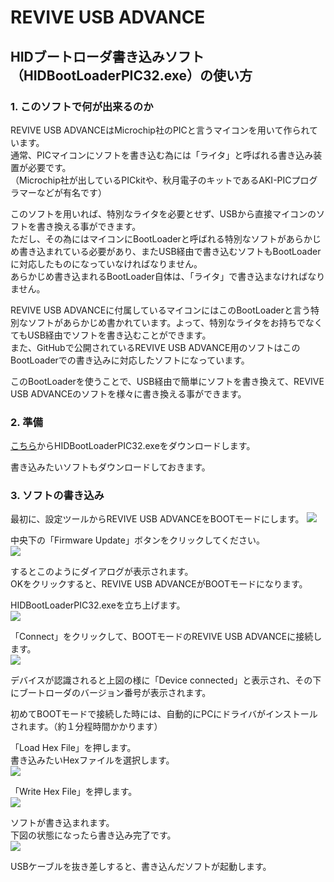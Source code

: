 # REVIVE USB ADVANCE

## HIDブートローダ書き込みソフト（HIDBootLoaderPIC32.exe）の使い方

### 1. このソフトで何が出来るのか

REVIVE USB ADVANCEはMicrochip社のPICと言うマイコンを用いて作られています。  
通常、PICマイコンにソフトを書き込む為には「ライタ」と呼ばれる書き込み装置が必要です。  
（Microchip社が出しているPICkitや、秋月電子のキットであるAKI-PICプログラマーなどが有名です）  

このソフトを用いれば、特別なライタを必要とせず、USBから直接マイコンのソフトを書き換える事ができます。  
ただし、その為にはマイコンにBootLoaderと呼ばれる特別なソフトがあらかじめ書き込まれている必要があり、またUSB経由で書き込むソフトもBootLoaderに対応したものになっていなければなりません。  
あらかじめ書き込まれるBootLoader自体は、「ライタ」で書き込まなければなりません。  

REVIVE USB ADVANCEに付属しているマイコンにはこのBootLoaderと言う特別なソフトがあらかじめ書かれています。よって、特別なライタをお持ちでなくてもUSB経由でソフトを書き込むことができます。  
また、GitHubで公開されているREVIVE USB ADVANCE用のソフトはこのBootLoaderでの書き込みに対応したソフトになっています。  

このBootLoaderを使うことで、USB経由で簡単にソフトを書き換えて、REVIVE USB ADVANCEのソフトを様々に書き換える事ができます。  

### 2. 準備

[こちら](https://github.com/bit-trade-one/ADRADVA-REVIVE-ADVANCE/raw/master/Writing-Tool/HIDBootLoaderPIC32.exe)からHIDBootLoaderPIC32.exeをダウンロードします。  

書き込みたいソフトもダウンロードしておきます。  

### 3. ソフトの書き込み

最初に、設定ツールからREVIVE USB ADVANCEをBOOTモードにします。
![](http://bit-trade-one.co.jp/wp/wp-content/uploads/2020/04/01soft.png)  

中央下の「Firmware Update」ボタンをクリックしてください。  
![](http://bit-trade-one.co.jp/wp/wp-content/uploads/2020/04/02update.png)  

するとこのようにダイアログが表示されます。  
OKをクリックすると、REVIVE USB ADVANCEがBOOTモードになります。

HIDBootLoaderPIC32.exeを立ち上げます。  
![](http://bit-trade-one.co.jp/wp/wp-content/uploads/2020/04/03HIDTool.png)  

「Connect」をクリックして、BOOTモードのREVIVE USB ADVANCEに接続します。  
![](http://bit-trade-one.co.jp/wp/wp-content/uploads/2020/04/035connect.png)  

デバイスが認識されると上図の様に「Device connected」と表示され、その下にブートローダのバージョン番号が表示されます。  

初めてBOOTモードで接続した時には、自動的にPCにドライバがインストールされます。（約１分程時間かかります）  


「Load Hex File」を押します。  
書き込みたいHexファイルを選択します。  
![](http://bit-trade-one.co.jp/wp/wp-content/uploads/2020/04/04choose.png)  

「Write Hex File」を押します。  
![](http://bit-trade-one.co.jp/wp/wp-content/uploads/2020/04/045write.png)  


ソフトが書き込まれます。  
下図の状態になったら書き込み完了です。  
![](http://bit-trade-one.co.jp/wp/wp-content/uploads/2020/04/05Program.png) 

USBケーブルを抜き差しすると、書き込んだソフトが起動します。  

